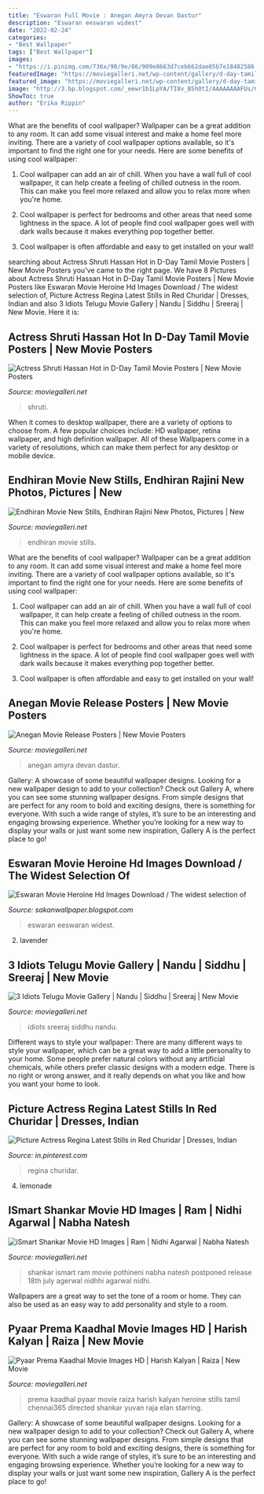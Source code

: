 ```yaml
---
title: "Eswaran Full Movie : Anegan Amyra Devan Dastur"
description: "Eswaran eeswaran widest"
date: "2022-02-24"
categories:
- "Best Wallpaper"
tags: ["Best Wallpaper"]
images:
- "https://i.pinimg.com/736x/90/9e/86/909e8663d7ceb662dae05b7e18482586.jpg"
featuredImage: "https://moviegalleri.net/wp-content/gallery/d-day-tamil-movie-posters_1/actress_shruti_hassan_hot_d_day_tamil_movie_posters_7b90f3f.jpg"
featured_image: "https://moviegalleri.net/wp-content/gallery/d-day-tamil-movie-posters_1/actress_shruti_hassan_hot_d_day_tamil_movie_posters_7b90f3f.jpg"
image: "http://3.bp.blogspot.com/_eewr1b1LpYA/TI8v_B5hOtI/AAAAAAAAFUs/Cm_lECWiiEI/s1600/endhiran_movie_new_stills_wallpapers_04.jpg"
ShowToc: true
author: "Erika Rippin"
---
```



What are the benefits of cool wallpaper?
Wallpaper can be a great addition to any room. It can add some visual interest and make a home feel more inviting. There are a variety of cool wallpaper options available, so it's important to find the right one for your needs. Here are some benefits of using cool wallpaper: 
1. Cool wallpaper can add an air of chill. When you have a wall full of cool wallpaper, it can help create a feeling of chilled outness in the room. This can make you feel more relaxed and allow you to relax more when you're home. 

2. Cool wallpaper is perfect for bedrooms and other areas that need some lightness in the space. A lot of people find cool wallpaper goes well with dark walls because it makes everything pop together better. 

3. Cool wallpaper is often affordable and easy to get installed on your wall!

	

		
searching about Actress Shruti Hassan Hot in D-Day Tamil Movie Posters | New Movie Posters you've came to the right page. We have 8 Pictures about Actress Shruti Hassan Hot in D-Day Tamil Movie Posters | New Movie Posters like Eswaran Movie Heroine Hd Images Download / The widest selection of, Picture Actress Regina Latest Stills in Red Churidar | Dresses, Indian and also 3 Idiots Telugu Movie Gallery | Nandu | Siddhu | Sreeraj | New Movie. Here it is:
		
    
## Actress Shruti Hassan Hot In D-Day Tamil Movie Posters | New Movie Posters

<img loading=lazy src="https://moviegalleri.net/wp-content/gallery/d-day-tamil-movie-posters_1/actress_shruti_hassan_hot_d_day_tamil_movie_posters_7b90f3f.jpg" onerror="this.onerror=null;this.src='https://tse3.mm.bing.net/th?id=OIP.3amYe6t6ekP4lTMNuYiWFwHaKG&amp;pid=15.1';" alt="Actress Shruti Hassan Hot in D-Day Tamil Movie Posters | New Movie Posters">

_Source: moviegalleri.net_

>shruti. 

	

When it comes to desktop wallpaper, there are a variety of options to choose from. A few popular choices include: HD wallpaper, retina wallpaper, and high definition wallpaper. All of these Wallpapers come in a variety of resolutions, which can make them perfect for any desktop or mobile device. 

    
## Endhiran Movie New Stills, Endhiran Rajini New Photos, Pictures | New

<img loading=lazy src="http://3.bp.blogspot.com/_eewr1b1LpYA/TI8v_B5hOtI/AAAAAAAAFUs/Cm_lECWiiEI/s1600/endhiran_movie_new_stills_wallpapers_04.jpg" onerror="this.onerror=null;this.src='https://tse1.mm.bing.net/th?id=OIP.VAKGeC12c54dt4xgBM_iyQHaE9&amp;pid=15.1';" alt="Endhiran Movie New Stills, Endhiran Rajini New Photos, Pictures | New">

_Source: moviegalleri.net_

>endhiran movie stills. 

	

What are the benefits of cool wallpaper?
Wallpaper can be a great addition to any room. It can add some visual interest and make a home feel more inviting. There are a variety of cool wallpaper options available, so it's important to find the right one for your needs. Here are some benefits of using cool wallpaper: 
1. Cool wallpaper can add an air of chill. When you have a wall full of cool wallpaper, it can help create a feeling of chilled outness in the room. This can make you feel more relaxed and allow you to relax more when you're home. 

2. Cool wallpaper is perfect for bedrooms and other areas that need some lightness in the space. A lot of people find cool wallpaper goes well with dark walls because it makes everything pop together better. 

3. Cool wallpaper is often affordable and easy to get installed on your wall!

    
## Anegan Movie Release Posters | New Movie Posters

<img loading=lazy src="https://moviegalleri.net/wp-content/gallery/anegan-movie-release-posters/anegan_movie_release_posters_dhanush_amyra_dastur_aishwarya_devan_9c44dad.jpg" onerror="this.onerror=null;this.src='https://tse2.mm.bing.net/th?id=OIP.Rb87fII5dNfxUQOkuc2H7gHaKG&amp;pid=15.1';" alt="Anegan Movie Release Posters | New Movie Posters">

_Source: moviegalleri.net_

>anegan amyra devan dastur. 

	

Gallery: A showcase of some beautiful wallpaper designs.
Looking for a new wallpaper design to add to your collection? Check out Gallery A, where you can see some stunning wallpaper designs. From simple designs that are perfect for any room to bold and exciting designs, there is something for everyone. With such a wide range of styles, it’s sure to be an interesting and engaging browsing experience. Whether you’re looking for a new way to display your walls or just want some new inspiration, Gallery A is the perfect place to go!





	
	
    
## Eswaran Movie Heroine Hd Images Download / The Widest Selection Of

<img loading=lazy src="https://www.movietalkiespro.com/wp-content/uploads/2020/11/Eeswaran-First-Look-and-Motion-Poster-Out-Now-Silambarasan-TRs-300x169.jpg" onerror="this.onerror=null;this.src='https://tse4.mm.bing.net/th?id=OIP.H8h-n3_6zJ2eGc0qmH6wawAAAA&amp;pid=15.1';" alt="Eswaran Movie Heroine Hd Images Download / The widest selection of">

_Source: sakanwallpaper.blogspot.com_

>eswaran eeswaran widest. 

	

2. lavender 

    
## 3 Idiots Telugu Movie Gallery | Nandu | Siddhu | Sreeraj | New Movie

<img loading=lazy src="https://moviegalleri.net/wp-content/gallery/3-idiots-telugu-movie-gallery/Telugu_Cinema_3_Idiots_Movie_Gallery_Nandu_Siddhu_Sreeraj_7e47fce.jpg" onerror="this.onerror=null;this.src='https://tse2.mm.bing.net/th?id=OIP.IboWo2Afhp4FDSOp69IhXgHaE8&amp;pid=15.1';" alt="3 Idiots Telugu Movie Gallery | Nandu | Siddhu | Sreeraj | New Movie">

_Source: moviegalleri.net_

>idiots sreeraj siddhu nandu. 

	

Different ways to style your wallpaper:
There are many different ways to style your wallpaper, which can be a great way to add a little personality to your home. Some people prefer natural colors without any artificial chemicals, while others prefer classic designs with a modern edge. There is no right or wrong answer, and it really depends on what you like and how you want your home to look.

    
## Picture Actress Regina Latest Stills In Red Churidar | Dresses, Indian

<img loading=lazy src="https://i.pinimg.com/736x/90/9e/86/909e8663d7ceb662dae05b7e18482586.jpg" onerror="this.onerror=null;this.src='https://tse3.mm.bing.net/th?id=OIP.4p6_txlwyZ7FIHuakQapkgHaLF&amp;pid=15.1';" alt="Picture Actress Regina Latest Stills in Red Churidar | Dresses, Indian">

_Source: in.pinterest.com_

>regina churidar. 

	

4. lemonade 

    
## ISmart Shankar Movie HD Images | Ram | Nidhi Agarwal | Nabha Natesh

<img loading=lazy src="https://moviegalleri.net/wp-content/gallery/ismart-shankar-movie-hd-images/ismart-shankar-movie-hd-images-ram-pothineni-nidhi-agarwal-nabha-natesh-6cb1725.jpg" onerror="this.onerror=null;this.src='https://tse3.mm.bing.net/th?id=OIP.r81KhxUlxEtc4arSwcEt5wHaEK&amp;pid=15.1';" alt="iSmart Shankar Movie HD Images | Ram | Nidhi Agarwal | Nabha Natesh">

_Source: moviegalleri.net_

>shankar ismart ram movie pothineni nabha natesh postponed release 18th july agerwal nidhhi agarwal nidhi. 

	

Wallpapers are a great way to set the tone of a room or home. They can also be used as an easy way to add personality and style to a room.

    
## Pyaar Prema Kaadhal Movie Images HD | Harish Kalyan | Raiza | New Movie

<img loading=lazy src="https://moviegalleri.net/wp-content/gallery/pyaar-prema-kaadhal-movie-images/pyaar-prema-kaadhal-movie-images-hd-harish-kalyan-raiza-57234b5.jpg" onerror="this.onerror=null;this.src='https://tse3.mm.bing.net/th?id=OIP.qGM2sVYJ2xbOq8lzwZOAWwHaE7&amp;pid=15.1';" alt="Pyaar Prema Kaadhal Movie Images HD | Harish Kalyan | Raiza | New Movie">

_Source: moviegalleri.net_

>prema kaadhal pyaar movie raiza harish kalyan heroine stills tamil chennai365 directed shankar yuvan raja elan starring. 

	

Gallery: A showcase of some beautiful wallpaper designs.
Looking for a new wallpaper design to add to your collection? Check out Gallery A, where you can see some stunning wallpaper designs. From simple designs that are perfect for any room to bold and exciting designs, there is something for everyone. With such a wide range of styles, it’s sure to be an interesting and engaging browsing experience. Whether you’re looking for a new way to display your walls or just want some new inspiration, Gallery A is the perfect place to go!





	
	
